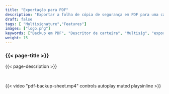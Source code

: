 ```yaml
---
title: "Exportação para PDF"
description: "Exportar a folha de cópia de segurança em PDF para uma carteira MultiSig"
draft: false
tags: [ "Multisignature","Features"]
images: ["logo.png"]
keywords: ["Backup em PDF", "Descritor de carteira", "Multisig", "exportar"]
weight: 15
---
```


### {{< page-title >}} 
{{< page-description >}} 

<br>


{{< video "pdf-backup-sheet.mp4" controls  autoplay muted playsinline >}}